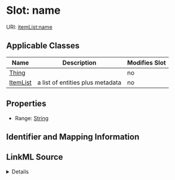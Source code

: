 

# Slot: name

URI: [itemList:name](https://w3id.org/linkml/item-list/name)



<!-- no inheritance hierarchy -->





## Applicable Classes

| Name | Description | Modifies Slot |
| --- | --- | --- |
| [Thing](Thing.md) |  |  no  |
| [ItemList](ItemList.md) | a list of entities plus metadata |  no  |







## Properties

* Range: [String](String.md)





## Identifier and Mapping Information








## LinkML Source

<details>
```yaml
name: name
alias: name
domain_of:
- ItemList
- Thing
range: string

```
</details>